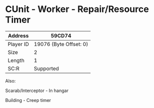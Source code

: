 #  CUnit - Worker - Repair/Resource Timer
Address   | 59CD74
----------|-------------
Player ID | 19076 (Byte Offset: 0)
Size 	  | 2
Length 	  | 1
SC:R      | Supported

Also:
Scarab/Interceptor - In hangar
Building - Creep timer
